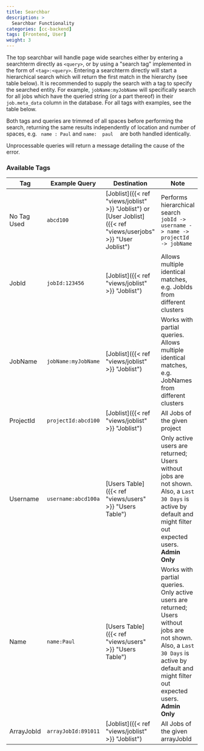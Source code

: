 ```yaml
---
title: Searchbar
description: >
  Searchbar Functionality
categories: [cc-backend]
tags: [Frontend, User]
weight: 3
---
```


The top searchbar will handle page wide searches either by entering a searchterm directly as `<query>`, or by using a "search tag" implemented in the form of `<tag>:<query>`. Entering a searchterm directly will start a hierarchical search which will return the first match in the hierarchy (see table below). It is recommended to supply the search with a tag to specify the searched entity. For example, `jobName:myJobName` will specifically search for all jobs which have the queried string (or a part thereof) in their `job.meta_data` column in the database. For all tags with examples, see the table below.

Both tags and queries are trimmed of all spaces before performing the search, returning the same results independently of location and number of spaces, e.g. ` name : Paul` and `name:  paul  ` are both handled identically.

Unprocessable queries will return a message detailing the cause of the error.

### Available Tags

|Tag|Example Query|Destination|Note|
|---|-------------|-----------|----|
|No Tag Used | `abcd100`           | [Joblist]({{< ref "views/joblist" >}} "Joblist") or [User Joblist]({{< ref "views/userjobs" >}} "User Joblist") | Performs hierarchical search `jobId -> username -> name -> projectId -> jobName` |
|JobId       | `jobId:123456`      | [Joblist]({{< ref "views/joblist" >}} "Joblist")         | Allows multiple identical matches, e.g. JobIds from different clusters |
|JobName     | `jobName:myJobName` | [Joblist]({{< ref "views/joblist" >}} "Joblist")         | Works with partial queries. Allows multiple identical matches, e.g. JobNames from different clusters |
|ProjectId   | `projectId:abcd100` | [Joblist]({{< ref "views/joblist" >}} "Joblist")         | All Jobs of the given project |
|Username    | `username:abcd100a` | [Users Table]({{< ref "views/users" >}} "Users Table")   | Only active users are returned; Users without jobs are not shown. Also, a `Last 30 Days` is active by default and might filter out expected users. **Admin Only**|
|Name        | `name:Paul`         | [Users Table]({{< ref "views/users" >}} "Users Table")   | Works with partial queries. Only active users are returned; Users without jobs are not shown. Also, a `Last 30 Days` is active by default and might filter out expected users. **Admin Only**|
|ArrayJobId  | `arrayJobId:891011` | [Joblist]({{< ref "views/joblist" >}} "Joblist")         | All Jobs of the given arrayJobId|
